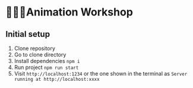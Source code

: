 # 🤹🏽‍♂️Animation Workshop

## Initial setup

1. Clone repository
2. Go to clone directory
3. Install dependencies  `npm i`
4. Run project `npm run start`
5. Visit  `http://localhost:1234` or the one shown in the terminal as `Server running at http://localhost:xxxx`
